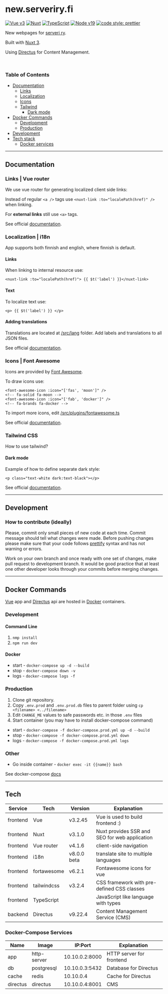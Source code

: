 # new.serveriry.fi

[![Vue v3](https://img.shields.io/badge/Vue-v3-blue)](https://vuejs.org/)
[![Nuxt](https://img.shields.io/badge/Nuxt-v3.1-blue)](https://nuxt.com/)
[![TypeScript](https://img.shields.io/badge/TypeScript-v4.9-blue)](https://www.typescriptlang.org/)
[![Node v19](https://img.shields.io/badge/NodeJS-v19-blue)](https://nodejs.org/en/)
[![code style: prettier](https://img.shields.io/badge/code_style-prettier-ff69b4.svg?style=flat-square)](https://github.com/prettier/prettier)

New webpages for [serveri ry].

Built with [Nuxt 3].

Using [Directus] for Content Management.

<br>

### Table of Contents

- [Documentation](#Documentation)
  - [Links](#links)
  - [Localization](#localization--i18n)
  - [Icons](#icons--font-awesome)
  - [Tailwind](#tailwind-css)
    - [Dark mode](#dark-mode)
- [Docker Commands](#docker-commands)
  - [Development](#development-1)
  - [Production](#production)
- [Development](#development)
- [Tech stack](#tech)
  - [Docker services](#docker-compose-services)

---

## Documentation

### Links | Vue router

We use vue router for generating localized client side links:

Instead of regular `<a />` tags use `<nuxt-link :to="localePath(href)" />` when linking.

For **external links** still use `<a>` tags.

See official [documentation](https://nuxt.com/docs/api/components/nuxt-link).

### Localization | i18n

App supports both finnish and english, where finnish is default.

#### Links

When linking to internal resource use:

```vue
<nuxt-link :to="localePath(href)"> {{ $t('label') }}</nuxt-link>
```

#### Text

To localize text use:

```vue
<p> {{ $t('label') }} </p>
```

#### Adding translations

Translations are located at [/src/lang](app/src/lang) folder. Add labels and translations to all JSON files.

See official [documentation](https://i18n.nuxtjs.org/).

### Icons | Font Awesome

Icons are provided by [Font Awesome](https://fontawesome.com/).

To draw icons use:

```vue
<font-awesome-icon :icon="['fas', 'moon']" />
<!-- fa-solid fa-moon -->
<font-awesome-icon :icon="['fab', 'docker']" />
<!-- fa-brands fa-docker -->
```

To import more icons, edit [/src/plugins/fontawesome.ts](app/src/plugins/fontawesome.ts)

See official [documentation](https://fontawesome.com/docs/web/use-with/vue/use-with).

### Tailwind CSS

How to use tailwind?

#### Dark mode

Example of how to define separate dark style:

```vue
<p class="text-white dark:text-black"></p>
```

See official [documentation](https://tailwindcss.com/).

---

## Development

### How to contribute (ideally)

Please, commit only small pieces of new code at each time. Commit message should tell
what changes were made. Before pushing changes please make sure that your code follows
[prettify] syntax and has not warning or errors.

Work on your own branch and once ready with one set of changes, make pull request to
development branch. It would be good practice that at least one other developer looks
through your commits before merging changes.

---

## Docker Commands

[Vue] app and [Directus] api are hosted in [Docker] containers.

### Development

#### Command Line

1. `nmp install`
2. `npm run dev`

#### Docker

- start - `docker-compose up -d --build`
- stop - `docker-compose down -v`
- logs - `docker-compose logs -f`

### Production

1. Clone git repository.
2. Copy `.env.prod` and `.env.prod.db` files to parent folder using `cp <filename> <../filename>`
3. Edit `CHANGE_ME` values to safe passwords etc. in those `.env` files
4. Start container (you may have to install docker-compose command)

- start - `docker-compose -f docker-compose.prod.yml up -d --build`
- stop - `docker-compose -f docker-compose.prod.yml down`
- logs - `docker-compose -f docker-compose.prod.yml logs`

### Other

- Go inside container - `docker exec -it {{name}} bash`

See docker-compose [docs](./app/DOCKER-COMPOSE.md)

---

## Tech

| Service  | Tech        | Version     | Explanation                                   |
|----------|-------------|-------------|-----------------------------------------------|
| frontend | Vue         | v3.2.45     | Vue is used to build frontend :)              |
| frontend | Nuxt        | v3.1.0      | Nuxt provides SSR and SEO for web application |
| frontend | Vue router  | v4.1.6      | client-side navigation                        |
| frontend | i18n        | v8.0.0 beta | translate site to multiple languages          |
| frontend | fortawesome | v6.2.1      | Fontawesome icons for vue                     |
| frontend | tailwindcss | v3.2.4      | CSS framework with pre-defined CSS classes    |
| frontend | TypeScript  |             | JavaScript like language with types           |
| backend  | Directus    | v9.22.4     | Content Management Service (CMS)              |

### Docker-Compose Services

| Name     | Image       | IP:Port        | Explanation              |
|----------|-------------|----------------|--------------------------|
| app      | http-server | 10.10.0.2:8000 | HTTP server for frontend |
| db       | postgresql  | 10.10.0.3:5432 | Database for Directus    |
| cache    | redis       | 10.10.0.4      | Cache for Directus       |
| directus | directus    | 10.10.0.4:8001 | CMS                      |

[Docker]: https://www.docker.com/
[Vue]: https://vuejs.org/
[serveri ry]: https://serveriry.fi
[Directus]: https://directus.io/
[prettify]: https://www.npmjs.com/package/prettify
[Nuxt 3]: https://nuxt.com/
